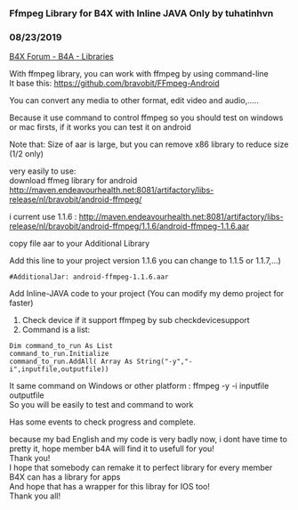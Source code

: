 ### Ffmpeg Library for B4X with Inline JAVA Only by tuhatinhvn
### 08/23/2019
[B4X Forum - B4A - Libraries](https://www.b4x.com/android/forum/threads/108905/)

With ffmpeg library, you can work with ffmpeg by using command-line  
It base this: <https://github.com/bravobit/FFmpeg-Android>  
  
You can convert any media to other format, edit video and audio,…..  
  
Because it use command to control ffmpeg so you should test on windows or mac firsts, if it works you can test it on android  
  
Note that: Size of aar is large, but you can remove x86 library to reduce size (1/2 only)  
  
  
very easily to use:  
download ffmeg library for android <http://maven.endeavourhealth.net:8081/artifactory/libs-release/nl/bravobit/android-ffmpeg/>  
  
i current use 1.1.6 : <http://maven.endeavourhealth.net:8081/artifactory/libs-release/nl/bravobit/android-ffmpeg/1.1.6/android-ffmpeg-1.1.6.aar>  
  
copy file aar to your Additional Library  
  
Add this line to your project version 1.1.6 you can change to 1.1.5 or 1.1.7,…)  
  

```B4X
#AdditionalJar: android-ffmpeg-1.1.6.aar
```

  
  
Add Inline-JAVA code to your project (You can modify my demo project for faster)  
  
  
1. Check device if it support ffmpeg by sub checkdevicesupport  
2. Command is a list:  
  

```B4X
Dim command_to_run As List  
command_to_run.Initialize  
command_to_run.AddAll( Array As String("-y","-i",inputfile,outputfile))
```

  
  
It same command on Windows or other platform : ffmpeg -y -i inputfile outputfile  
So you will be easily to test and command to work  
  
Has some events to check progress and complete.  
  
because my bad English and my code is very badly now, i dont have time to pretty it, hope member b4A will find it to usefull for you!  
Thank you!  
I hope that somebody can remake it to perfect library for every member B4X can has a library for apps  
And hope that has a wrapper for this libray for IOS too!  
Thank you all!